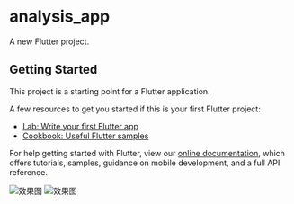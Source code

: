 # analysis_app

A new Flutter project.

## Getting Started

This project is a starting point for a Flutter application.

A few resources to get you started if this is your first Flutter project:

- [Lab: Write your first Flutter app](https://flutter.dev/docs/get-started/codelab)
- [Cookbook: Useful Flutter samples](https://flutter.dev/docs/cookbook)

For help getting started with Flutter, view our
[online documentation](https://flutter.dev/docs), which offers tutorials,
samples, guidance on mobile development, and a full API reference.



![效果图](https://github.com/iostang/analysis_app/blob/master/flutter_ios.png)
![效果图](https://github.com/iostang/analysis_app/blob/master/flutter_android.png)

